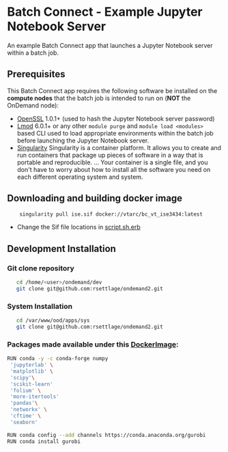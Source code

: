# Batch Connect - Example Jupyter Notebook Server

An example Batch Connect app that launches a Jupyter Notebook server within a
batch job.

## Prerequisites

This Batch Connect app requires the following software be installed on the
**compute nodes** that the batch job is intended to run on (**NOT** the
OnDemand node):

- [OpenSSL](https://www.openssl.org/) 1.0.1+ (used to hash the Jupyter Notebook
  server password)
- [Lmod](https://www.tacc.utexas.edu/research-development/tacc-projects/lmod)
  6.0.1+ or any other `module purge` and `module load <modules>` based CLI
  used to load appropriate environments within the batch job before launching
  the Jupyter Notebook server.
- [Singularity](https://sylabs.io/guides/3.0/user-guide/installation.html) Singularity is a container platform. It allows you to create and run containers that package up pieces of software in a way that is portable and reproducible. ... Your container is a single file, and you don't have to worry about how to install all the software you need on each different operating system and system.

## Downloading and building docker image
``` sh 
    singularity pull ise.sif docker://vtarc/bc_vt_ise3434:latest
```

- Change the Sif file locations in [script.sh.erb](https://github.com/AdvancedResearchComputing/OnDemandApps/blob/f7f8ea6bcbe66d191b8766eb3be9d05af312460d/bc_vt_ise3434/template/script.sh.erb#L27)


## Development Installation


### Git clone repository
```bash
   cd /home/<user>/ondemand/dev
   git clone git@github.com:rsettlage/ondemand2.git
```

### System Installation
```bash
   cd /var/www/ood/apps/sys
   git clone git@github.com:rsettlage/ondemand2.git
```

### Packages made available under this [DockerImage](https://hub.docker.com/repository/docker/vtarc/bc_vt_ise3434):

``` sh
RUN conda -y -c conda-forge numpy
 'jupyterlab' \
 'matplotlib' \
 'scipy'\
 'scikit-learn'
 'folium' \
 'more-itertools'
 'pandas'\
 'networkx' \
 'cftime' \
 'seaborn' 
 
RUN conda config --add channels https://conda.anaconda.org/gurobi
RUN conda install gurobi
```
